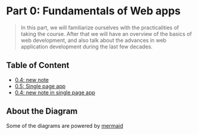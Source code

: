 # Part 0: Fundamentals of Web apps

> In this part, we will familiarize ourselves with the practicalities of taking the course. After that we will have an overview of the basics of web development, and also talk about the advances in web application development during the last few decades.

## Table of Content
- [0.4: new note](https://github.com/cunbex/Fullstackopen-Exercises/blob/main/Part0/New-note-diagram.md)
- [0.5: Single page app](https://github.com/cunbex/Fullstackopen-Exercises/blob/main/Part0/Single-page-app-diagram.md)
- [0.4: new note in single page app](https://github.com/cunbex/Fullstackopen-Exercises/blob/main/Part0/New-note-in-Single-page-app-diagram.md)

## About the Diagram
Some of the diagrams are powered by [mermaid](https://github.com/mermaid-js/mermaid)
